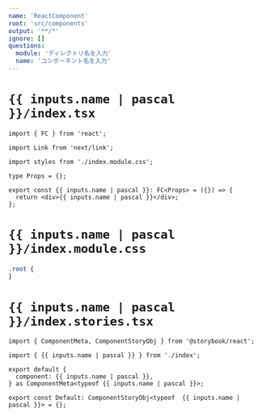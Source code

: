 ```yaml
---
name: 'ReactComponent'
root: 'src/components'
output: '**/*'
ignore: []
questions:
  module: 'ディレクトリ名を入力'
  name: 'コンポーネント名を入力'
---
```


# `{{ inputs.name | pascal }}/index.tsx`

```tsx
import { FC } from 'react';

import Link from 'next/link';

import styles from './index.module.css';

type Props = {};

export const {{ inputs.name | pascal }}: FC<Props> = ({}) => {
  return <div>{{ inputs.name | pascal }}</div>;
};
```

# `{{ inputs.name | pascal }}/index.module.css`

```css
.root {
}
```

# `{{ inputs.name | pascal }}/index.stories.tsx`

```tsx
import { ComponentMeta, ComponentStoryObj } from '@storybook/react';

import { {{ inputs.name | pascal }} } from './index';

export default {
  component: {{ inputs.name | pascal }},
} as ComponentMeta<typeof {{ inputs.name | pascal }}>;

export const Default: ComponentStoryObj<typeof  {{ inputs.name | pascal }}> = {};
```
